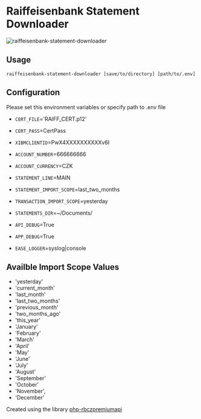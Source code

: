 Raiffeisenbank Statement Downloader
===================================

![raiffeisenbank-statement-downloader](raiffeisenbank-statement-downloader.svg?raw=true)

Usage
-----

```shell
raiffeisenbank-statement-downloader [save/to/directory] [path/to/.env]
```

Configuration
-------------

Please set this environment variables or specify path to .env file

* `CERT_FILE`='RAIFF_CERT.p12'
* `CERT_PASS`=CertPass
* `XIBMCLIENTID`=PwX4XXXXXXXXXXv6I
* `ACCOUNT_NUMBER`=666666666
* `ACCOUNT_CURRENCY`=CZK
* `STATEMENT_LINE`=MAIN
* `STATEMENT_IMPORT_SCOPE`=last_two_months
* `TRANSACTION_IMPORT_SCOPE`=yesterday
* `STATEMENTS_DIR`=~/Documents/

* `API_DEBUG`=True
* `APP_DEBUG`=True
* `EASE_LOGGER`=syslog|console

Availble Import Scope Values
----------------------------

* 'yesterday'
* 'current_month'
* 'last_month'
* 'last_two_months'
* 'previous_month'
* 'two_months_ago'
* 'this_year'
* 'January'
* 'February'
* 'March'
* 'April'
* 'May'
* 'June'
* 'July'
* 'August'
* 'September'
* 'October'
* 'November',
* 'December'

Created using the library [php-rbczpremiumapi](https://github.com/VitexSoftware/php-vitexsoftware-rbczpremiumapi)
